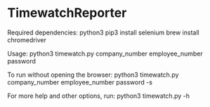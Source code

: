 # TimewatchReporter
Required dependencies:
python3
pip3 install selenium
brew install chromedriver

Usage:
python3 timewatch.py company_number employee_number password

To run without opening the browser:
python3 timewatch.py company_number employee_number password -s

For more help and other options, run:
python3 timewatch.py -h
